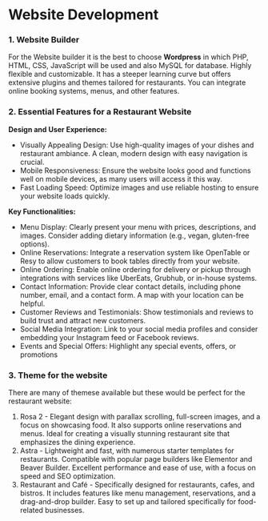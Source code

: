 # Website Development #

### 1. Website Builder ###

For the Website builder it is the best to choose **Wordpress** in which PHP, HTML, CSS, JavaScript will be used and also MySQL for database. Highly flexible and customizable. It has a steeper learning curve but offers extensive plugins and themes tailored for restaurants. You can integrate online booking systems, menus, and other features.

### 2. Essential Features for a Restaurant Website ###

**Design and User Experience:**
+ Visually Appealing Design: Use high-quality images of your dishes and restaurant ambiance. A clean, modern design with easy navigation is crucial.
+ Mobile Responsiveness: Ensure the website looks good and functions well on mobile devices, as many users will access it this way.
+ Fast Loading Speed: Optimize images and use reliable hosting to ensure your website loads quickly.

**Key Functionalities:**
+ Menu Display: Clearly present your menu with prices, descriptions, and images. Consider adding dietary information (e.g., vegan, gluten-free options).
+ Online Reservations: Integrate a reservation system like OpenTable or Resy to allow customers to book tables directly from your website.
+ Online Ordering: Enable online ordering for delivery or pickup through integrations with services like UberEats, Grubhub, or in-house systems.
+ Contact Information: Provide clear contact details, including phone number, email, and a contact form. A map with your location can be helpful.
+ Customer Reviews and Testimonials: Show testimonials and reviews to build trust and attract new customers.
+ Social Media Integration: Link to your social media profiles and consider embedding your Instagram feed or Facebook reviews.
+ Events and Special Offers: Highlight any special events, offers, or promotions

### 3. Theme for the website ###

There are many of themese available but these would be perfect for the restaurant website:

1. Rosa 2 -  Elegant design with parallax scrolling, full-screen images, and a focus on showcasing food. It also supports online reservations and menus. Ideal for creating a visually stunning restaurant site that emphasizes the dining experience.
2. Astra -  Lightweight and fast, with numerous starter templates for restaurants. Compatible with popular page builders like Elementor and Beaver Builder. Excellent performance and ease of use, with a focus on speed and SEO optimization.
3. Restaurant and Café - Specifically designed for restaurants, cafes, and bistros. It includes features like menu management, reservations, and a drag-and-drop builder. Easy to set up and tailored specifically for food-related businesses.
